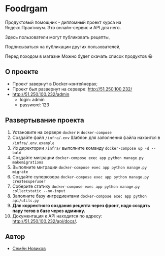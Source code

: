 # Foodrgam

 Продуктовый помощник - дипломный проект курса на Яндекс.Практикум.
 Это онлайн-сервис и API для него. 

 Здесь пользователи могут публиковать рецепты,

 Подписываться на публикации других пользователей,

 Перед походом в магазин Можно будет скачать список продуктов :grinning:

## О проекте 

- Проект завернут в Docker-контейнерах;
- Проект был развернут на сервере: <http://51.250.100.232/>
- <http://51.250.100.232/admin>
  - login: admin
  - password: 123

## Развертывание проекта

1. Установите на сервере `docker` и `docker-compose`
2. Создайте файл `/infra/.env` Шаблон для заполнения файла нахоится в `/infra/.env.example`
3. Из директории `/infra/` выполните команду `docker-compose up -d --buld`
4. Создайте миграции `docker-compose exec app python manage.py makemigrations`
5. Выполните миграции `docker-compose exec app python manage.py migrate`
6. Создайте суперюзера `docker-compose exec app python manage.py createsuperuser`
7. Соберите статику `docker-compose exec app python manage.py collectstatic --no-input`
8. Заполните базу ингредиентами `docker-compose exec app python api/utils.py`
9. **Для корректного создания рецепта через фронт, надо создать пару тегов в базе через админку.**
10. Документация к API находится по адресу: <http://51.250.100.232/api/docs/>.

## Автор

- [Семён Новиков](https://github.com/Sovraska) 
